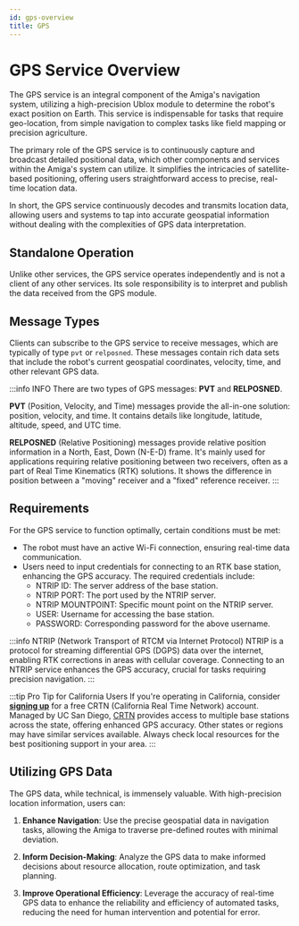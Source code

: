 ```yaml
---
id: gps-overview
title: GPS
---
```


# GPS Service Overview

The GPS service is an integral component of the Amiga's navigation system, utilizing a
high-precision Ublox module to determine the robot's exact position on Earth.
This service is indispensable for tasks that require geo-location, from simple
navigation to complex tasks like field mapping or precision agriculture.

The primary role of the GPS service is to continuously capture and broadcast detailed
positional data, which other components and services within the Amiga's system can utilize.
It simplifies the intricacies of satellite-based positioning, offering users straightforward
access to precise, real-time location data.

In short, the GPS service continuously decodes and transmits location data, allowing users
and systems to tap into accurate geospatial information without dealing with the
complexities of GPS data interpretation.

## Standalone Operation

Unlike other services, the GPS service operates independently and is not a client of any other services.
Its sole responsibility is to interpret and publish the data received from the GPS module.

## Message Types

Clients can subscribe to the GPS service to receive messages, which are typically of type `pvt` or `relposned`.
These messages contain rich data sets that include the robot's current geospatial coordinates,
velocity, time, and other relevant GPS data.

:::info INFO
There are two types of GPS messages: **PVT** and **RELPOSNED**.

**PVT** (Position, Velocity, and Time) messages provide the all-in-one solution: position, velocity, and time.
It contains details like longitude, latitude, altitude, speed, and UTC time.

**RELPOSNED** (Relative Positioning) messages provide relative position information in a
North, East, Down (N-E-D) frame. It's mainly used for applications requiring relative positioning
between two receivers, often as a part of Real Time Kinematics (RTK) solutions.
It shows the difference in position between a "moving" receiver and a "fixed" reference receiver.
:::

## Requirements

For the GPS service to function optimally, certain conditions must be met:

- The robot must have an active Wi-Fi connection, ensuring real-time data communication.
- Users need to input credentials for connecting to an RTK base station, enhancing the GPS accuracy.
The required credentials include:
  - NTRIP ID: The server address of the base station.
  - NTRIP PORT: The port used by the NTRIP server.
  - NTRIP MOUNTPOINT: Specific mount point on the NTRIP server.
  - USER: Username for accessing the base station.
  - PASSWORD: Corresponding password for the above username.
  
:::info NTRIP (Network Transport of RTCM via Internet Protocol)
NTRIP is a protocol for streaming differential GPS (DGPS) data over the internet, enabling RTK
corrections in areas with cellular coverage.
Connecting to an NTRIP service enhances the GPS accuracy, crucial for tasks requiring precision navigation.
:::

:::tip Pro Tip for California Users
If you're operating in California, consider [**signing up**](https://www.surveymonkey.com/survey-taken?sm=8oRYqrBI74rDSaBAdtcV5GY0_2FRs585_2FD4c_2BTVJDw_2Be9msUlD1XrZDpZ1Rvu0DLWBo8bsPAjLG8jj8DbutXMqryiezNdZiuVvgEb0osp55QY_3D)
for a free CRTN
(California Real Time Network) account.
Managed by UC San Diego, [CRTN](http://sopac-csrc.ucsd.edu/index.php/crtn/) provides access
to multiple base stations across the state, offering enhanced GPS accuracy.
Other states or regions may have similar services available.
Always check local resources for the best positioning support in your area.
:::

## Utilizing GPS Data

The GPS data, while technical, is immensely valuable.
With high-precision location information, users can:

1. **Enhance Navigation**:
Use the precise geospatial data in navigation tasks, allowing the Amiga to traverse pre-defined
routes with minimal deviation.

2. **Inform Decision-Making**:
Analyze the GPS data to make informed decisions about resource allocation, route optimization,
and task planning.

3. **Improve Operational Efficiency**:
Leverage the accuracy of real-time GPS data to enhance the reliability and efficiency of automated tasks,
reducing the need for human intervention and potential for error.
